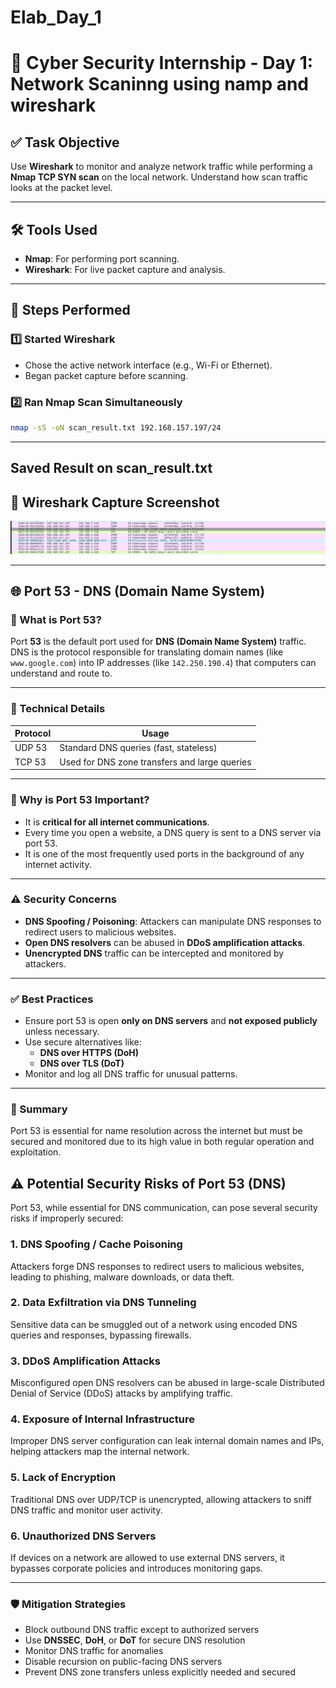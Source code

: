 # Elab_Day_1
# 🧪 Cyber Security Internship - Day 1: Network Scaninng using namp and wireshark

## ✅ Task Objective
Use **Wireshark** to monitor and analyze network traffic while performing a **Nmap TCP SYN scan** on the local network. Understand how scan traffic looks at the packet level.

---

## 🛠 Tools Used
- **Nmap**: For performing port scanning.
- **Wireshark**: For live packet capture and analysis.

---


## 🧵 Steps Performed

### 1️⃣ Started Wireshark
- Chose the active network interface (e.g., Wi-Fi or Ethernet).
- Began packet capture before scanning.

### 2️⃣ Ran Nmap Scan Simultaneously
```bash
nmap -sS -oN scan_result.txt 192.168.157.197/24
```
---
## Saved Result on scan_result.txt

## 📸 Wireshark Capture Screenshot

![Wireshark Scan Capture](./4.png)

---

## 🌐 Port 53 - DNS (Domain Name System)

### 🔹 What is Port 53?
Port **53** is the default port used for **DNS (Domain Name System)** traffic. DNS is the protocol responsible for translating domain names (like `www.google.com`) into IP addresses (like `142.250.190.4`) that computers can understand and route to.

---

### 🔧 Technical Details

| Protocol | Usage                         |
|----------|-------------------------------|
| UDP 53   | Standard DNS queries (fast, stateless) |
| TCP 53   | Used for DNS zone transfers and large queries |

---

### 🔐 Why is Port 53 Important?

- It is **critical for all internet communications**.
- Every time you open a website, a DNS query is sent to a DNS server via port 53.
- It is one of the most frequently used ports in the background of any internet activity.

---

### ⚠️ Security Concerns

- **DNS Spoofing / Poisoning**: Attackers can manipulate DNS responses to redirect users to malicious websites.
- **Open DNS resolvers** can be abused in **DDoS amplification attacks**.
- **Unencrypted DNS** traffic can be intercepted and monitored by attackers.

---

### ✅ Best Practices

- Ensure port 53 is open **only on DNS servers** and **not exposed publicly** unless necessary.
- Use secure alternatives like:
  - **DNS over HTTPS (DoH)**
  - **DNS over TLS (DoT)**
- Monitor and log all DNS traffic for unusual patterns.

---

### 🧠 Summary

Port 53 is essential for name resolution across the internet but must be secured and monitored due to its high value in both regular operation and exploitation.

## ⚠️ Potential Security Risks of Port 53 (DNS)

Port 53, while essential for DNS communication, can pose several security risks if improperly secured:

### 1. DNS Spoofing / Cache Poisoning
Attackers forge DNS responses to redirect users to malicious websites, leading to phishing, malware downloads, or data theft.

### 2. Data Exfiltration via DNS Tunneling
Sensitive data can be smuggled out of a network using encoded DNS queries and responses, bypassing firewalls.

### 3. DDoS Amplification Attacks
Misconfigured open DNS resolvers can be abused in large-scale Distributed Denial of Service (DDoS) attacks by amplifying traffic.

### 4. Exposure of Internal Infrastructure
Improper DNS server configuration can leak internal domain names and IPs, helping attackers map the internal network.

### 5. Lack of Encryption
Traditional DNS over UDP/TCP is unencrypted, allowing attackers to sniff DNS traffic and monitor user activity.

### 6. Unauthorized DNS Servers
If devices on a network are allowed to use external DNS servers, it bypasses corporate policies and introduces monitoring gaps.

---

### 🛡 Mitigation Strategies

- Block outbound DNS traffic except to authorized servers
- Use **DNSSEC**, **DoH**, or **DoT** for secure DNS resolution
- Monitor DNS traffic for anomalies
- Disable recursion on public-facing DNS servers
- Prevent DNS zone transfers unless explicitly needed and secured



